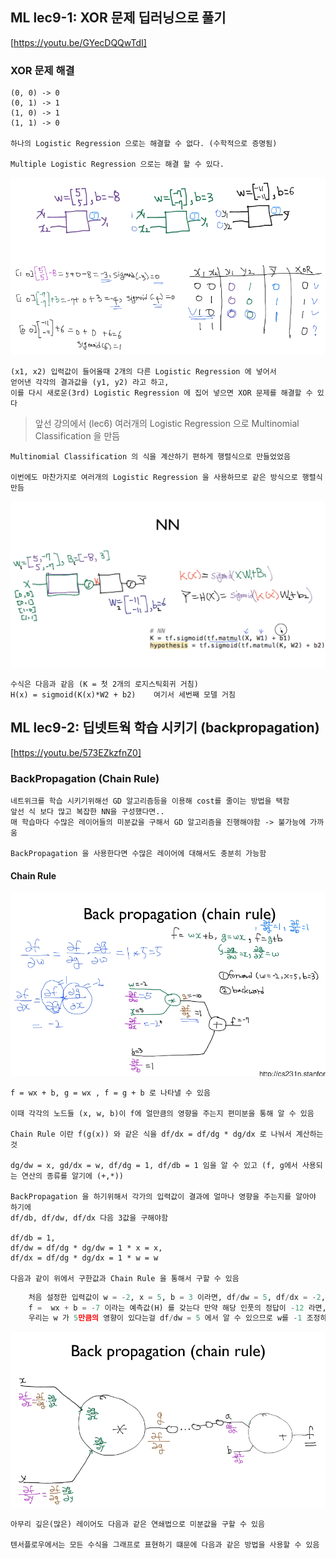 ## ML lec9-1: XOR 문제 딥러닝으로 풀기
[https://youtu.be/GYecDQQwTdI]

### XOR 문제 해결

    (0, 0) -> 0
    (0, 1) -> 1
    (1, 0) -> 1
    (1, 1) -> 0 
    
    하나의 Logistic Regression 으로는 해결할 수 없다. (수학적으로 증명됨)

    Multiple Logistic Regression 으로는 해결 할 수 있다.

![img](img/lec09-01.png)

    (x1, x2) 입력값이 들어올때 2개의 다른 Logistic Regression 에 넣어서 
    얻어낸 각각의 결과값을 (y1, y2) 라고 하고, 
    이를 다시 새로운(3rd) Logistic Regression 에 집어 넣으면 XOR 문제를 해결할 수 있다

> 앞선 강의에서 (lec6) 여러개의 Logistic Regression 으로 Multinomial Classification 을 만듬

    Multinomial Classification 의 식을 계산하기 편하게 행렬식으로 만들었었음

    이번에도 마찬가지로 여러개의 Logistic Regression 을 사용하므로 같은 방식으로 행렬식 만듬

![img](img/lec09-02.png)

    수식은 다음과 같음 (K = 첫 2개의 로지스틱회귀 거침)
    H(x) = sigmoid(K(x)*W2 + b2)    여기서 세번째 모델 거침

## ML lec9-2: 딥넷트웍 학습 시키기 (backpropagation)
[https://youtu.be/573EZkzfnZ0]


### BackPropagation (Chain Rule)

    네트위크를 학습 시키기위해선 GD 알고리즘등을 이용해 cost를 줄이는 방법을 택함
    앞선 식 보다 많고 복잡한 NN을 구성했다면.. 
    매 학습마다 수많은 레이어들의 미분값을 구해서 GD 알고리즘을 진행해야함 -> 불가능에 가까움

    BackPropagation 을 사용한다면 수많은 레이어에 대해서도 충분히 가능함

#### Chain Rule

![img](img/lec09-03.png)

    f = wx + b, g = wx , f = g + b 로 나타낼 수 있음

    이때 각각의 노드들 (x, w, b)이 f에 얼만큼의 영향을 주는지 편미분을 통해 알 수 있음

    Chain Rule 이란 f(g(x)) 와 같은 식을 df/dx = df/dg * dg/dx 로 나눠서 계산하는것

    dg/dw = x, gd/dx = w, df/dg = 1, df/db = 1 임을 알 수 있고 (f, g에서 사용되는 연산의 종류를 알기에 (+,*))

    BackPropagation 을 하기위해서 각가의 입력값이 결과에 얼마나 영향을 주는지를 알아야 하기에
    df/db, df/dw, df/dx 다음 3값을 구해야함

    df/db = 1,
    df/dw = df/dg * dg/dw = 1 * x = x,
    df/dx = df/dg * dg/dx = 1 * w = w 

    다음과 같이 위에서 구한값과 Chain Rule 을 통해서 구할 수 있음


```py
    처음 설정한 입력값이 w = -2, x = 5, b = 3 이라면, df/dw = 5, df/dx = -2, df/db = 1 이기 때문에
    f =  wx + b = -7 이라는 예측값(H) 를 갖는다 만약 해당 인풋의 정답이 -12 라면, 
    우리는 w 가 5만큼의 영향이 있다는걸 df/dw = 5 에서 알 수 있으므로 w를 -1 조정하여 f = -12 정답을 만족시킴
```

![img](img/lec09-04.png)

    아무리 깊은(많은) 레이어도 다음과 같은 연쇄법으로 미분값을 구할 수 있음

    텐서플로우에서는 모든 수식을 그래프로 표현하기 떄문에 다음과 같은 방법을 사용할 수 있음 